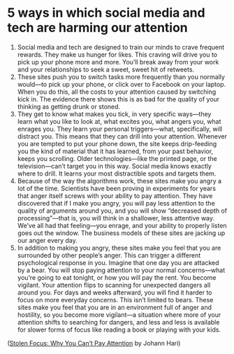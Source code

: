 # 5 ways in which social media and tech are harming our attention

1. Social media and tech are designed to train our minds to crave frequent rewards. They make us hunger for likes. This craving will drive you to pick up your phone more and more. You’ll break away from your work and your relationships to seek a sweet, sweet hit of retweets.
2. These sites push you to switch tasks more frequently than you normally would—to pick up your phone, or click over to Facebook on your laptop. When you do this, all the costs to your attention caused by switching kick in. The evidence there shows this is as bad for the quality of your thinking as getting drunk or stoned.
3. They get to know what makes you tick, in very specific ways—they learn what you like to look at, what excites you, what angers you, what enrages you. They learn your personal triggers—what, specifically, will distract you. This means that they can drill into your attention. Whenever you are tempted to put your phone down, the site keeps drip-feeding you the kind of material that it has learned, from your past behavior, keeps you scrolling. Older technologies—like the printed page, or the television—can’t target you in this way. Social media knows exactly where to drill. It learns your most distractible spots and targets them.
4. Because of the way the algorithms work, these sites make you angry a lot of the time. Scientists have been proving in experiments for years that anger itself screws with your ability to pay attention. They have discovered that if I make you angry, you will pay less attention to the quality of arguments around you, and you will show “decreased depth of processing”—that is, you will think in a shallower, less attentive way. We’ve all had that feeling—you enrage, and your ability to properly listen goes out the window. The business models of these sites are jacking up our anger every day.
5. In addition to making you angry, these sites make you feel that you are surrounded by other people’s anger. This can trigger a different psychological response in you. Imagine that one day you are attacked by a bear. You will stop paying attention to your normal concerns—what you’re going to eat tonight, or how you will pay the rent. You become vigilant. Your attention flips to scanning for unexpected dangers all around you. For days and weeks afterward, you will find it harder to focus on more everyday concerns. This isn’t limited to bears. These sites make you feel that you are in an environment full of anger and hostility, so you become more vigilant—a situation where more of your attention shifts to searching for dangers, and less and less is available for slower forms of focus like reading a book or playing with your kids.

([Stolen Focus: Why You Can’t Pay Attention](https://www.goodreads.com/book/show/57933306-stolen-focus) by Johann Hari)
